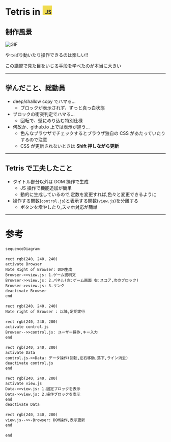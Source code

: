 # Tetris in <img src="https://raw.githubusercontent.com/devicons/devicon/master/icons/javascript/javascript-original.svg" alt="JS" width=30>

## 制作風景

<img src="https://c.tenor.com/VVOA7SCKgmkAAAAC/test.gif" alt="GIF" width=auto>

やっぱり動いたり操作できるのは楽しい!!

この講習で見た目をいじる手段を学べたのが本当に大きい

---

## 学んだこと、総動員

- deep/shallow copy でハマる...
  - ブロックが表示されず、ずっと真っ白状態
- ブロックの衝突判定でハマる...
  - 回転で、壁にめり込む特別仕様
- 何故か、github.io 上では表示が違う...
  - 色んなブラウザでチェックするとブラウザ独自の CSS があたっていたりするので注意
  - CSS が更新されないときは **Shift 押しながら更新**

---

## Tetris で工夫したこと

- タイトル部分以外は DOM 操作で生成
  - JS 操作で機能追加が簡単
  - 動的に生成しているので,定数を変更すれば,色々と変更できるように
- 操作する関数(`control.js`)と表示する関数(`view.js`)を分離する
  - ボタンを増やしたり,スマホ対応が簡単

---

# 参考

```mermaid
sequenceDiagram

rect rgb(240, 240, 240)
activate Browser
Note Right of Browser: DOM生成
Browser->>view.js: 1.ゲーム説明文
Browser->>view.js: 2.パネル(左:ゲーム画面 右:スコア,次のブロック)
Browser->>view.js: 3.リンク
deactivate Browser
end

rect rgb(240, 240, 240)
Note right of Browser : 以降,定期実行

rect rgb(240, 240, 200)
activate control.js
Browser-->>control.js: ユーザー操作,キー入力
end

rect rgb(240, 240, 200)
activate Data
control.js->>Data: データ操作(回転,左右移動,落下,ライン消去)
deactivate control.js
end

rect rgb(240, 240, 200)
activate view.js
Data->>view.js: 1.固定ブロックを表示
Data->>view.js: 2.操作ブロックを表示
end
deactivate Data

rect rgb(240, 240, 200)
view.js-->>-Browser: DOM操作,表示更新
end

end
```
